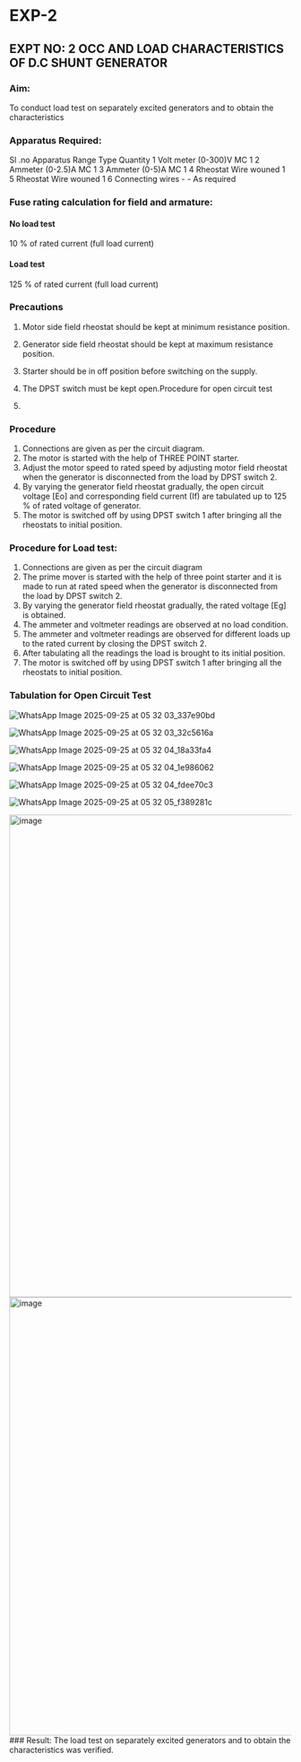 # EXP-2
## EXPT NO: 2 OCC AND LOAD CHARACTERISTICS OF D.C SHUNT GENERATOR

### Aim:
To conduct load test on separately excited generators and to obtain the characteristics

### Apparatus Required:

Sl .no	Apparatus	Range	Type	Quantity
1	Volt meter	(0-300)V	MC	1
2	Ammeter	(0-2.5)A	MC	1
3	Ammeter	(0-5)A	MC	1
4	Rheostat		Wire wouned	1
5	Rheostat		Wire wouned	1
6	Connecting wires	-	-	As required

### Fuse rating calculation for field and armature:

#### No load test

10 % of rated current (full load current)

#### Load test

125 % of rated current (full load current)

### Precautions

1.   Motor side field rheostat should be kept at minimum resistance position.
2.   Generator side field rheostat should be kept at maximum resistance position.
3.   Starter should be in off position before switching on the supply.
4.   The DPST switch must be kept open.Procedure for open circuit test

5.   
### Procedure
1.   Connections are given as per the circuit diagram.
2.   The motor is started with the help of THREE POINT starter.
3.   Adjust the motor speed to rated speed by adjusting motor field rheostat when the generator is disconnected from the load by DPST switch 2.
4.   By  varying  the  generator  field  rheostat  gradually,  the  open  circuit  voltage  [Eo]  and corresponding field current (If) are tabulated up to 125 % of rated voltage of generator.
5.   The motor is switched off by using DPST switch 1 after bringing all the rheostats to initial position.

### Procedure for Load test:

1.   Connections are given as per the circuit diagram
2.   The prime mover is started with the help of three point starter and it is made to run at rated speed when the generator is disconnected from the load by DPST switch 2.
3.   By varying the generator field rheostat gradually, the rated voltage [Eg] is obtained.
4.   The ammeter and voltmeter readings are observed at no load condition.
5.   The ammeter and voltmeter readings are observed for different loads up to the rated current by closing the DPST switch 2.
6.   After tabulating all the readings the load is brought to its initial position.
7.   The motor is switched off by using DPST switch 1 after bringing all the rheostats to initial position.

### Tabulation for Open Circuit Test

![WhatsApp Image 2025-09-25 at 05 32 03_337e90bd](https://github.com/user-attachments/assets/c79ad59c-5656-4709-a905-3a84f6b371cd)

![WhatsApp Image 2025-09-25 at 05 32 03_32c5616a](https://github.com/user-attachments/assets/2e466a69-820a-46d8-abc7-557e691400d2)

![WhatsApp Image 2025-09-25 at 05 32 04_18a33fa4](https://github.com/user-attachments/assets/b0b3380d-33d2-4c90-ba75-0b7ce677f274)

![WhatsApp Image 2025-09-25 at 05 32 04_1e986062](https://github.com/user-attachments/assets/7bc23805-070c-4c3b-a5a5-bd116d931b5c)

![WhatsApp Image 2025-09-25 at 05 32 04_fdee70c3](https://github.com/user-attachments/assets/9d4d394a-790a-4b00-addc-6e28af84d08e)

![WhatsApp Image 2025-09-25 at 05 32 05_f389281c](https://github.com/user-attachments/assets/f4ba06e6-891c-409c-9c93-aedd0e61e43f)

<img width="958" height="861" alt="image" src="https://github.com/user-attachments/assets/6c889ce7-d3e6-4c0a-9759-07a889d0a156" />

<img width="882" height="782" alt="image" src="https://github.com/user-attachments/assets/a7c0888b-56cb-4694-81d1-00d6432a30e6" /> 
### Result:
The load test on separately excited generators and to obtain the characteristics was verified.
